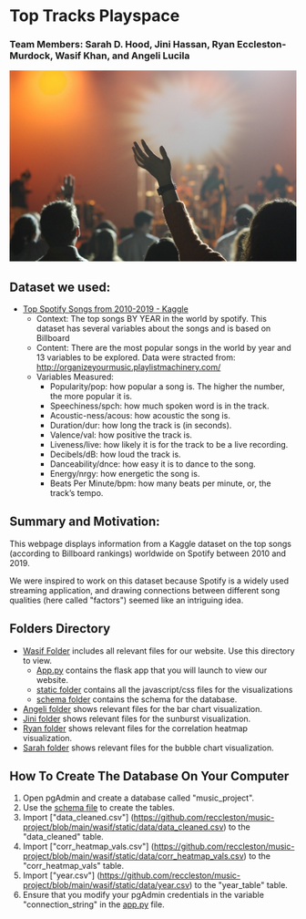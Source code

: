 # Top Tracks Playspace
### Team Members: Sarah D. Hood, Jini Hassan, Ryan Eccleston-Murdock, Wasif Khan, and Angeli Lucila

![Songs](https://github.com/reccleston/music-project/blob/main/wasif/static/img/concert.jpg)

## Dataset we used:
- [Top Spotify Songs from 2010-2019 - Kaggle](https://www.kaggle.com/leonardopena/top-spotify-songs-from-20102019-by-year)
    * Context: The top songs BY YEAR in the world by spotify. This dataset has several variables about the songs and is based on Billboard
    * Content: There are the most popular songs in the world by year and 13 variables to be explored. Data were stracted from: http://organizeyourmusic.playlistmachinery.com/
    * Variables Measured:
        - Popularity/pop: how popular a song is. The higher the number, the more popular it is.
        - Speechiness/spch: how much spoken word is in the track.
        - Acoustic-ness/acous: how acoustic the song is.
        - Duration/dur: how long the track is (in seconds).
        - Valence/val: how positive the track is.
        - Liveness/live: how likely it is for the track to be a live recording.
        - Decibels/dB: how loud the track is.
        - Danceability/dnce: how easy it is to dance to the song.
        - Energy/nrgy: how energetic the song is.
        - Beats Per Minute/bpm: how many beats per minute, or, the track’s tempo.


## Summary and Motivation:
This webpage displays information from a Kaggle dataset on the top songs (according to Billboard rankings) worldwide on Spotify between 2010 and 2019.

We were inspired to work on this dataset because Spotify is a widely used streaming application, and drawing connections between different song qualities (here called "factors") seemed like an intriguing idea.

## Folders Directory
- [Wasif Folder](https://github.com/reccleston/music-project/tree/main/wasif) includes all relevant files for our website. Use this directory to view. 
    * [App.py](https://github.com/reccleston/music-project/blob/main/wasif/app.py) contains the flask app that you will launch to view our website. 
    * [static folder](https://github.com/reccleston/music-project/tree/main/wasif/static) contains all the javascript/css files for the visualizations
    * [schema folder](https://github.com/reccleston/music-project/tree/main/wasif/schema) contains the schema for the database. 
- [Angeli folder](https://github.com/reccleston/music-project/tree/main/angeli) shows relevant files for the bar chart visualization. 
- [Jini folder](https://github.com/reccleston/music-project/tree/main/jini) shows relevant files for the sunburst visualization. 
- [Ryan folder](https://github.com/reccleston/music-project/tree/main/ryan) shows relevant files for the correlation heatmap visualization.
- [Sarah folder](https://github.com/reccleston/music-project/tree/main/sarah) shows relevant files for the bubble chart visualization.

## How To Create The Database On Your Computer
1. Open pgAdmin and create a database called "music_project". 
2. Use the [schema file](https://github.com/reccleston/music-project/blob/main/wasif/schema/schema.sql) to create the tables. 
3. Import ["data_cleaned.csv"] (https://github.com/reccleston/music-project/blob/main/wasif/static/data/data_cleaned.csv) to the "data_cleaned" table. 
4. Import ["corr_heatmap_vals.csv"] (https://github.com/reccleston/music-project/blob/main/wasif/static/data/corr_heatmap_vals.csv) to the "corr_heatmap_vals" table. 
5. Import ["year.csv"] (https://github.com/reccleston/music-project/blob/main/wasif/static/data/year.csv) to the "year_table" table. 
6. Ensure that you modify your pgAdmin credentials in the variable "connection_string" in the [app.py](https://github.com/reccleston/music-project/blob/main/wasif/app.py) file. 



